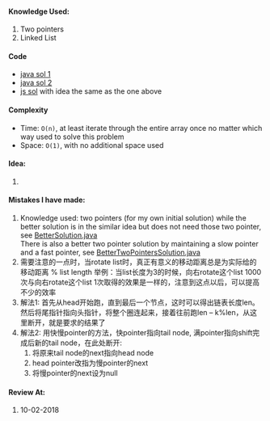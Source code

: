 #### Knowledge Used:
1. Two pointers
2. Linked List

#### Code
- [java sol 1](./BetterSolution.java)
- [java sol 2](./BetterTwoPointersSolution.java)
- [js sol](./Solution.js) with idea the same as the one above

#### Complexity
- Time: `O(n)`, at least iterate through the entire array once no matter which way used to solve this problem
- Space: `O(1)`, with no additional space used

#### Idea:
1.

#### Mistakes I have made:
1. Knowledge used: two pointers (for my own initial solution) while the better solution is in the similar idea but does not need those two pointer, see [BetterSolution.java](BetterSolution.java)  
 There is also a better two pointer solution by maintaining a slow pointer and a fast pointer, see [BetterTwoPointersSolution.java](BetterTwoPointersSolution.java)
2. 需要注意的一点时，当rotate list时，真正有意义的移动距离总是为实际给的移动距离 % list length
举例：当list长度为3的时候，向右rotate这个list 1000次与向右rotate这个list 1次取得的效果是一样的，注意到这点以后，可以提高不少的效率
3. 解法1: 首先从head开始跑，直到最后一个节点，这时可以得出链表长度len。然后将尾指针指向头指针，将整个圈连起来，接着往前跑len – k%len，从这里断开，就是要求的结果了
4. 解法2: 用快慢pointer的方法，快pointer指向tail node, 满pointer指向shift完成后新的tail node，在此处断开:
    1. 将原来tail node的next指向head node
    2. head pointer改指为慢pointer的next
    3. 将慢pointer的next设为null

#### Review At:
1. 10-02-2018
